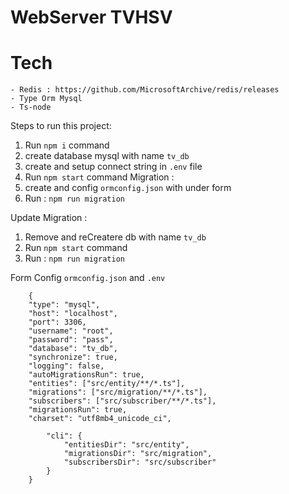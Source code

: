 # WebServer TVHSV

# Tech 
    - Redis : https://github.com/MicrosoftArchive/redis/releases
    - Type Orm Mysql
    - Ts-node

Steps to run this project:

1. Run `npm i` command
2. create database mysql with name `tv_db`
3. create and setup connect string in `.env` file
4. Run `npm start` command
   Migration :
5. create and config `ormconfig.json` with under form
6. Run : `npm run migration`

Update Migration :

1. Remove and reCreatere db with name `tv_db`
2. Run `npm start` command
3. Run : `npm run migration`

Form Config `ormconfig.json` and `.env`

```
    {
    "type": "mysql",
    "host": "localhost",
    "port": 3306,
    "username": "root",
    "password": "pass",
    "database": "tv_db",
    "synchronize": true,
    "logging": false,
    "autoMigrationsRun": true,
    "entities": ["src/entity/**/*.ts"],
    "migrations": ["src/migration/**/*.ts"],
    "subscribers": ["src/subscriber/**/*.ts"],
    "migrationsRun": true,
    "charset": "utf8mb4_unicode_ci",

        "cli": {
            "entitiesDir": "src/entity",
            "migrationsDir": "src/migration",
            "subscribersDir": "src/subscriber"
        }
    }
```
